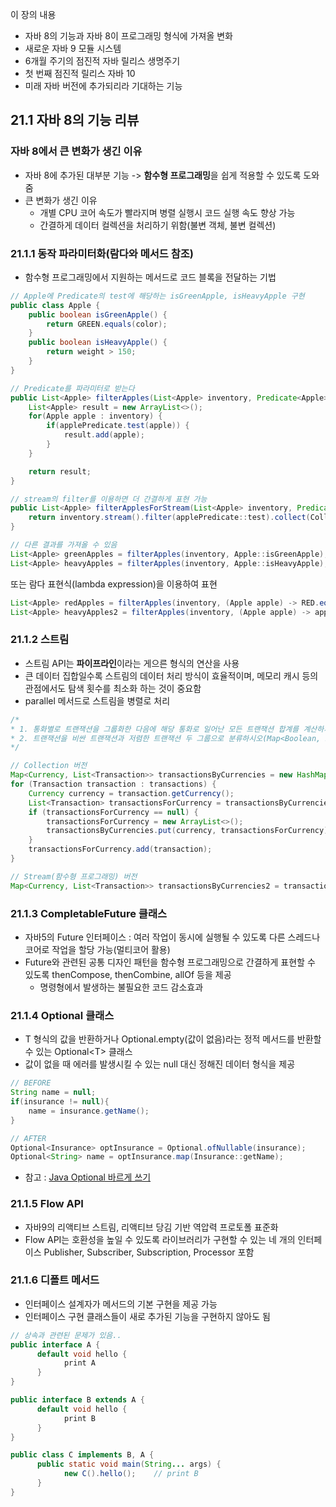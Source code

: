이 장의 내용
+ 자바 8의 기능과 자바 8이 프로그래밍 형식에 가져올 변화
+ 새로운 자바 9 모듈 시스템
+ 6개월 주기의 점진적 자바 릴리스 생명주기
+ 첫 번째 점진적 릴리스 자바 10
+ 미래 자바 버전에 추가되리라 기대하는 기능

## 21.1 자바 8의 기능 리뷰
### 자바 8에서 큰 변화가 생긴 이유
+ 자바 8에 추가된 대부분 기능 -> **함수형 프로그래밍**을 쉽게 적용할 수 있도록 도와줌
+ 큰 변화가 생긴 이유
    + 개별 CPU 코어 속도가 빨라지며 병렬 실행시 코드 실행 속도 향상 가능
    + 간결하게 데이터 컬렉션을 처리하기 위함(불변 객체, 불변 컬렉션)

### 21.1.1 동작 파라미터화(람다와 메서드 참조)
+ 함수형 프로그래밍에서 지원하는 메서드로 코드 블록을 전달하는 기법
``` java
// Apple에 Predicate의 test에 해당하는 isGreenApple, isHeavyApple 구현
public class Apple {
	public boolean isGreenApple() {
		return GREEN.equals(color);
	}
	public boolean isHeavyApple() {
		return weight > 150;
	}
}

// Predicate를 파라미터로 받는다
public List<Apple> filterApples(List<Apple> inventory, Predicate<Apple> applePredicate) {
	List<Apple> result = new ArrayList<>();
	for(Apple apple : inventory) {
		if(applePredicate.test(apple)) {
			result.add(apple);
		}
	}

	return result;	
}

// stream의 filter를 이용하면 더 간결하게 표현 가능
public List<Apple> filterApplesForStream(List<Apple> inventory, Predicate<Apple> applePredicate) {
	return inventory.stream().filter(applePredicate::test).collect(Collectors.toList());
}

// 다른 결과를 가져올 수 있음
List<Apple> greenApples = filterApples(inventory, Apple::isGreenApple);
List<Apple> heavyApples = filterApples(inventory, Apple::isHeavyApple);
```

또는 람다 표현식(lambda expression)을 이용하여 표현

``` java
List<Apple> redApples = filterApples(inventory, (Apple apple) -> RED.equals(apple.getColor()));
List<Apple> heavyApples2 = filterApples(inventory, (Apple apple) -> apple.getWeight() > 150);
```

### 21.1.2 스트림
+ 스트림 API는 **파이프라인**이라는 게으른 형식의 연산을 사용
+ 큰 데이터 집합일수록 스트림의 데이터 처리 방식이 효율적이며, 메모리 캐시 등의 관점에서도 탐색 횟수를 최소화 하는 것이 중요함
+ parallel 메서드로 스트림을 병렬로 처리
``` java
/*
* 1. 통화별로 트랜잭션을 그룹화한 다음에 해당 통화로 일어난 모든 트랜잭션 합계를 계산하시오(Map<Currency, Integer>)
* 2. 트랜잭션을 비싼 트랜잭션과 저렴한 트랜잭션 두 그룹으로 분류하시오(Map<Boolean, List<Transaction>>)
*/

// Collection 버전
Map<Currency, List<Transaction>> transactionsByCurrencies = new HashMap<>();
for (Transaction transaction : transactions) {
    Currency currency = transaction.getCurrency();
    List<Transaction> transactionsForCurrency = transactionsByCurrencies.get(currency);
    if (transactionsForCurrency == null) {
        transactionsForCurrency = new ArrayList<>();
        transactionsByCurrencies.put(currency, transactionsForCurrency);
    }
    transactionsForCurrency.add(transaction);
}

// Stream(함수형 프로그래밍) 버전
Map<Currency, List<Transaction>> transactionsByCurrencies2 = transactions.stream().collect(groupingBy(Transaction::getCurrency));
```

### 21.1.3 CompletableFuture 클래스
+ 자바5의 Future 인터페이스 : 여러 작업이 동시에 실행될 수 있도록 다른 스레드나 코어로 작업을 할당 가능(멀티코어 활용)
+ Future와 관련된 공통 디자인 패턴을 함수형 프로그래밍으로 간결하게 표현할 수 있도록 thenCompose, thenCombine, allOf 등을 제공
    +  명령형에서 발생하는 불필요한 코드 감소효과

### 21.1.4 Optional 클래스
+ T 형식의 값을 반환하거나 Optional.empty(값이 없음)라는 정적 메서드를 반환할 수 있는 Optional\<T> 클래스
+ 값이 없을 때 에러를 발생시킬 수 있는 null 대신 정해진 데이터 형식을 제공
``` java
// BEFORE
String name = null;
if(insurance != null){
    name = insurance.getName();
}

// AFTER
Optional<Insurance> optInsurance = Optional.ofNullable(insurance);
Optional<String> name = optInsurance.map(Insurance::getName);
```
+ 참고 : [Java Optional 바르게 쓰기](http://homoefficio.github.io/2019/10/03/Java-Optional-%EB%B0%94%EB%A5%B4%EA%B2%8C-%EC%93%B0%EA%B8%B0/)

### 21.1.5 Flow API
+ 자바9의 리액티브 스트림, 리액티브 당김 기반 역압력 프로토폴 표준화
+ Flow API는 호환성을 높일 수 있도록 라이브러리가 구현할 수 있는 네 개의 인터페이스 Publisher, Subscriber, Subscription, Processor 포함

### 21.1.6 디폴트 메서드
+ 인터페이스 설계자가 메서드의 기본 구현을 제공 가능
+ 인터페이스 구현 클래스들이 새로 추가된 기능을 구현하지 않아도 됨
``` java
// 상속과 관련된 문제가 있음..
public interface A {
      default void hello {
            print A
      }
}

public interface B extends A {
      default void hello {
            print B
      }
}

public class C implements B, A {
      public static void main(String... args) {
            new C().hello();	// print B
      }
}
```